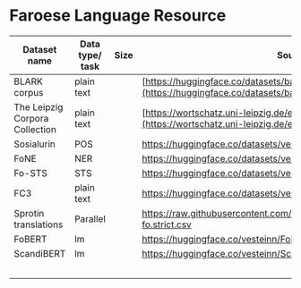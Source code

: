 # Faroese Language Resource

| Dataset name                   | Data type/ task | Size | Source/Link                                                                                                                  |
| ------------------------------ | --------------- | ---- | ---------------------------------------------------------------------------------------------------------------------------- |
| BLARK corpus                   | plain text      |      | [https://huggingface.co/datasets/barbaroo/Faroese_BLARK_small](https://huggingface.co/datasets/barbaroo/Faroese_BLARK_small) |
| The Leipzig Corpora Collection | plain text      |      | [https://wortschatz.uni-leipzig.de/en/download/Faroese](https://wortschatz.uni-leipzig.de/en/download/Faroese                |
| Sosialurin                     | POS             |      | https://huggingface.co/datasets/vesteinn/sosialurin-faroese-pos                                                              |
| FoNE                           | NER             |      | https://huggingface.co/datasets/vesteinn/sosialurin-faroese-ner                                                              |
| Fo-STS                         | STS             |      | https://huggingface.co/datasets/vesteinn/faroese-sts                                                                         |
| FC3                            | plain text      |      | https://huggingface.co/datasets/vesteinn/FC3                                                                                 |
| Sprotin translations           | Parallel        |      | https://raw.githubusercontent.com/Sprotin/translations/main/sentences_en-fo.strict.csv                                       |
| FoBERT                         | lm              |      | https://huggingface.co/vesteinn/FoBERT                                                                                       |
| ScandiBERT                     | lm              |      | https://huggingface.co/vesteinn/ScandiBERT                                                                                   |
|                                |                 |      |                                                                                                                              |
|                                |                 |      |                                                                                                                              |
|                                |                 |      |                                                                                                                              |
|                                |                 |      |                                                                                                                              |
|                                |                 |      |                                                                                                                              |
